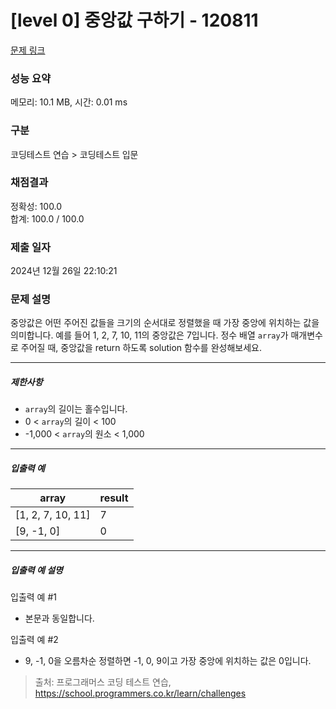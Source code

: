 # [level 0] 중앙값 구하기 - 120811 

[문제 링크](https://school.programmers.co.kr/learn/courses/30/lessons/120811) 

### 성능 요약

메모리: 10.1 MB, 시간: 0.01 ms

### 구분

코딩테스트 연습 > 코딩테스트 입문

### 채점결과

정확성: 100.0<br/>합계: 100.0 / 100.0

### 제출 일자

2024년 12월 26일 22:10:21

### 문제 설명

<p>중앙값은 어떤 주어진 값들을 크기의 순서대로 정렬했을 때 가장 중앙에 위치하는 값을 의미합니다. 예를 들어 1, 2, 7, 10, 11의 중앙값은 7입니다. 정수 배열 <code>array</code>가 매개변수로 주어질 때, 중앙값을 return 하도록 solution 함수를 완성해보세요.</p>

<hr>

<h5>제한사항</h5>

<ul>
<li><code>array</code>의 길이는 홀수입니다.</li>
<li>0 &lt; <code>array</code>의 길이 &lt; 100</li>
<li>-1,000 &lt; <code>array</code>의 원소 &lt; 1,000</li>
</ul>

<hr>

<h5>입출력 예</h5>
<table class="table">
        <thead><tr>
<th>array</th>
<th>result</th>
</tr>
</thead>
        <tbody><tr>
<td>[1, 2, 7, 10, 11]</td>
<td>7</td>
</tr>
<tr>
<td>[9, -1, 0]</td>
<td>0</td>
</tr>
</tbody>
      </table>
<hr>

<h5>입출력 예 설명</h5>

<p>입출력 예 #1</p>

<ul>
<li>본문과 동일합니다.</li>
</ul>

<p>입출력 예 #2</p>

<ul>
<li>9, -1, 0을 오름차순 정렬하면 -1, 0, 9이고 가장 중앙에 위치하는 값은 0입니다.</li>
</ul>


> 출처: 프로그래머스 코딩 테스트 연습, https://school.programmers.co.kr/learn/challenges
